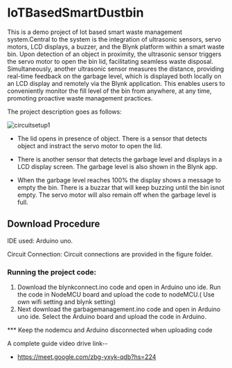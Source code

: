 # IoTBasedSmartDustbin
This is a demo project of Iot based smart waste management system.Central to the system is the integration of ultrasonic sensors, servo motors, LCD displays, a buzzer, and the Blynk platform within a smart waste bin. Upon detection of an object in proximity, the ultrasonic sensor triggers the servo motor to open the bin lid, facilitating seamless waste disposal. Simultaneously, another ultrasonic sensor measures the distance, providing real-time feedback on the garbage level, which is displayed both locally on an LCD display and remotely via the Blynk application. This enables users to conveniently monitor the fill level of the bin from anywhere, at any time, promoting proactive waste management practices.

The project description goes as follows:


![circuitsetup1](https://github.com/Tama-Shil/IoTBasedSmartDustbin/assets/51587530/5b2b4828-94a6-4148-a984-e221143578e1)

* The lid opens in presence of object. There is a sensor that detects object and instract the servo motor to open the lid.

* There is another sensor that detects the garbage level and displays in a LCD display screen. The garbage level is also shown in the Blynk app.
* When the garbage level reaches 100% the display shows a message to empty the bin. There is a buzzar that will keep buzzing until the bin isnot empty. The servo motor will also remain off when the garbage level is full.
## Download Procedure

IDE used: Arduino uno.

Circuit Connection: Circuit connections are provided in the figure folder.

### Running the project code:

1. Download the blynkconnect.ino code and open in Arduino uno ide. Run the code in NodeMCU board and upload the code to nodeMCU.( Use own wifi setting and blynk setting)
2. Next download the garbagemanagement.ino code and open in Arduino uno ide. Select the Arduino board and upload the code in Arduino.

*** Keep the nodemcu and Arduino disconnected when uploading code 

A complete guide video drive link--
* https://meet.google.com/zbg-yxyk-qdb?hs=224



